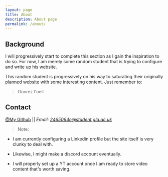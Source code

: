 ```yaml
---
layout: page
title: About
description: About page
permalink: /about/
---
```


## Background
I will progressively start to complete this section as I gain the inspiration to do so. For now, I am merely some random student that is trying to configure and write up his website.

This random student is progressively on his way to saturating their originally planned website with some interesting content. Just remember to:
> Ouvrez l'oeil

## Contact
[@My Github](https://github.com/MoradEnCours)  || <em>Email: 2465064e@student.gla.ac.uk</em>


> Note:

* I am currently configuring a Linkedin profile but the site itself is very clunky to deal with.<br/>

* Likewise, I might make a discord account eventually.

* I will properly set up a YT account once I am ready to store video content that's worth saving.
